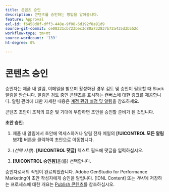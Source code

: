 ```yaml
---
title: 콘텐츠 승인
description: 콘텐츠를 승인하는 방법을 알아봅니다.
feature: Approval
exl-id: f6458d8f-dff3-448e-9f08-6d192f8a91d9
source-git-commit: ce08231cb723bec3d80a732837b72a435d3b552d
workflow-type: tm+mt
source-wordcount: '139'
ht-degree: 0%

---
```


# 콘텐츠 승인

승인자는 제품 내 알림, 이메일을 받으며 활성화된 경우 검토 및 승인이 필요할 때 Slack 알림을 받습니다. 알림은 검토 중인 콘텐츠를 표시하는 캔버스에 대한 링크를 제공합니다. 알림 관리에 대한 자세한 내용은 [계정 환경 설정 및 알림](https://experienceleague.adobe.com/en/docs/core-services/interface/features/account-preferences)을 참조하세요.

콘텐츠 초안이 조직의 표준 및 기대에 부합하면 초안을 승인할 준비가 된 것입니다.

**초안 승인**:

1. 제품 내 알림에서 초안에 액세스하거나 알림 전자 메일의 **[!UICONTROL 모든 알림 보기]** 버튼을 클릭하여 초안으로 이동합니다.

1. (_선택 사항_). **[!UICONTROL 댓글]** 텍스트 필드에 댓글을 입력하십시오.

1. **[!UICONTROL 승인됨]**&#x200B;을(를) 선택합니다.

승인자로서의 작업이 완료되었습니다. Adobe GenStudio for Performance Marketing이 초안 작성자에게 승인을 알립니다. [!DNL Content] 또는 _게시_&#x200B;에 저장하는 프로세스에 대한 개요는 [Publish 콘텐츠](./publish-content.md)를 참조하십시오.
